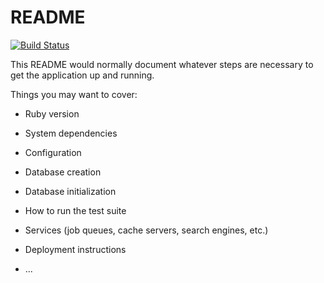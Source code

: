 # README

[![Build Status](https://travis-ci.org/wendylop/AssociationsMigrations.svg?branch=master)](https://travis-ci.org/wendylop/AssociationsMigrations)

This README would normally document whatever steps are necessary to get the
application up and running.

Things you may want to cover:

* Ruby version

* System dependencies

* Configuration

* Database creation

* Database initialization

* How to run the test suite

* Services (job queues, cache servers, search engines, etc.)

* Deployment instructions

* ...